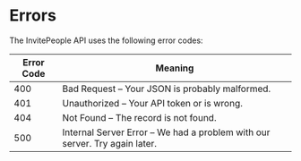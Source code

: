 # Errors

The InvitePeople API uses the following error codes:

Error Code | Meaning
---------- | -------
400 | Bad Request – Your JSON is probably malformed.
401 | Unauthorized – Your API token or is wrong.
404 | Not Found – The record is not found.
500 | Internal Server Error – We had a problem with our server. Try again later.
